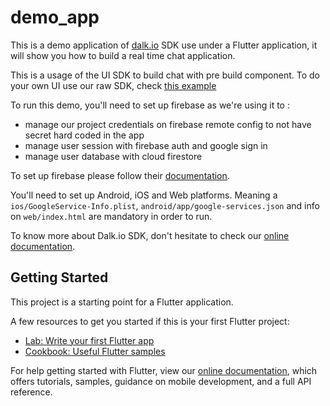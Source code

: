 # demo_app

This is a demo application of [dalk.io](https://dalk.io) SDK use under a Flutter application, it will show you how to build a real time chat application.

This is a usage of the UI SDK to build chat with pre build component. To do your own UI use our raw SDK, check [this example](https://github.com/Dalk-io/sdk/tree/master/packages/dart/example/flutter)

To run this demo, you'll need to set up firebase as we're using it to :

- manage our project credentials on firebase remote config to not have secret hard coded in the app
- manage user session with firebase auth and google sign in
- manage user database with cloud firestore 

To set up firebase please follow their [documentation](https://pub.dev/packages/firebase_auth).

You'll need to set up Android, iOS and Web platforms. 
Meaning a `ios/GoogleService-Info.plist`, `android/app/google-services.json` and info on `web/index.html` are mandatory in order to run.  

To know more about Dalk.io SDK, don't hesitate to check our [online documentation](https://dalk.io/doc/api/).

## Getting Started

This project is a starting point for a Flutter application.

A few resources to get you started if this is your first Flutter project:

- [Lab: Write your first Flutter app](https://flutter.dev/docs/get-started/codelab)
- [Cookbook: Useful Flutter samples](https://flutter.dev/docs/cookbook)

For help getting started with Flutter, view our
[online documentation](https://flutter.dev/docs), which offers tutorials,
samples, guidance on mobile development, and a full API reference.
